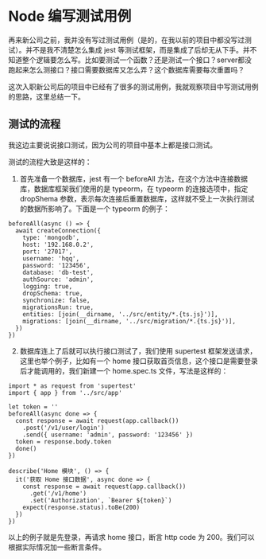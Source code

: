 # Node 编写测试用例
再来新公司之前，我并没有写过测试用例（是的，在我以前的项目中都没写过测试）。并不是我不清楚怎么集成 jest 等测试框架，而是集成了后却无从下手。并不知道整个逻辑要怎么写。比如要测试一个函数？还是测试一个接口？server都没跑起来怎么测接口？接口需要数据库又怎么弄？这个数据库需要每次重置吗？

这次入职新公司后的项目中已经有了很多的测试用例，我就观察项目中写测试用例的思路，这里总结一下。

## 测试的流程

我这边主要说说接口测试，因为公司的项目中基本上都是接口测试。

测试的流程大致是这样的：
1. 首先准备一个数据库，jest 有一个 beforeAll 方法，在这个方法中连接数据库，数据库框架我们使用的是 typeorm，在 typeorm 的连接选项中，指定 dropShema 参数，表示每次连接后重置数据库，这样就不受上一次执行测试的数据所影响了。下面是一个 typeorm 的例子：

```
beforeAll(async () => {
  await createConnection({
    type: 'mongodb',
    host: '192.168.0.2',
    port: '27017',
    username: 'hqq',
    password: '123456',
    database: 'db-test',
    authSource: 'admin',
    logging: true,
    dropSchema: true,
    synchronize: false,
    migrationsRun: true,
    entities: [join(__dirname, '../src/entity/*.{ts.js}')],
    migrations: [join(__dirname, '../src/migration/*.{ts.js}')],
  })
})
```

2. 数据库连上了后就可以执行接口测试了，我们使用 supertest 框架发送请求，这里也举个例子，比如有一个 home 接口获取首页信息，这个接口是需要登录后才能调用的，我们新建一个 home.spec.ts 文件，写法是这样的：

```
import * as request from 'supertest'
import { app } from '../src/app'

let token = ''
beforeAll(async done => {
  const response = await request(app.callback())
    .post('/v1/user/login')
    .send({ username: 'admin', password: '123456' })
  token = response.body.token
  done()
})

describe('Home 模块', () => {
  it('获取 Home 接口数据', async done => {
    const response = await request(app.callback())
      .get('/v1/home')
      .set('Authorization', `Bearer ${token}`)
    expect(response.status).toBe(200)
  })
})
```

以上的例子就是先登录，再请求 home 接口，断言 http code 为 200。我们可以根据实际情况加一些断言条件。